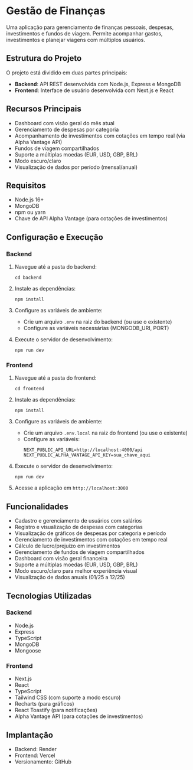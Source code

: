# Gestão de Finanças

Uma aplicação para gerenciamento de finanças pessoais, despesas, investimentos e fundos de viagem. Permite acompanhar gastos, investimentos e planejar viagens com múltiplos usuários.

## Estrutura do Projeto

O projeto está dividido em duas partes principais:

- **Backend**: API REST desenvolvida com Node.js, Express e MongoDB
- **Frontend**: Interface de usuário desenvolvida com Next.js e React

## Recursos Principais

- Dashboard com visão geral do mês atual
- Gerenciamento de despesas por categoria
- Acompanhamento de investimentos com cotações em tempo real (via Alpha Vantage API)
- Fundos de viagem compartilhados
- Suporte a múltiplas moedas (EUR, USD, GBP, BRL)
- Modo escuro/claro
- Visualização de dados por período (mensal/anual)

## Requisitos

- Node.js 16+
- MongoDB
- npm ou yarn
- Chave de API Alpha Vantage (para cotações de investimentos)

## Configuração e Execução

### Backend

1. Navegue até a pasta do backend:
   ```
   cd backend
   ```

2. Instale as dependências:
   ```
   npm install
   ```

3. Configure as variáveis de ambiente:
   - Crie um arquivo `.env` na raiz do backend (ou use o existente)
   - Configure as variáveis necessárias (MONGODB_URI, PORT)

4. Execute o servidor de desenvolvimento:
   ```
   npm run dev
   ```

### Frontend

1. Navegue até a pasta do frontend:
   ```
   cd frontend
   ```

2. Instale as dependências:
   ```
   npm install
   ```

3. Configure as variáveis de ambiente:
   - Crie um arquivo `.env.local` na raiz do frontend (ou use o existente)
   - Configure as variáveis:
     ```
     NEXT_PUBLIC_API_URL=http://localhost:4000/api
     NEXT_PUBLIC_ALPHA_VANTAGE_API_KEY=sua_chave_aqui
     ```

4. Execute o servidor de desenvolvimento:
   ```
   npm run dev
   ```

5. Acesse a aplicação em `http://localhost:3000`

## Funcionalidades

- Cadastro e gerenciamento de usuários com salários
- Registro e visualização de despesas com categorias
- Visualização de gráficos de despesas por categoria e período
- Gerenciamento de investimentos com cotações em tempo real
- Cálculo de lucro/prejuízo em investimentos
- Gerenciamento de fundos de viagem compartilhados
- Dashboard com visão geral financeira
- Suporte a múltiplas moedas (EUR, USD, GBP, BRL)
- Modo escuro/claro para melhor experiência visual
- Visualização de dados anuais (01/25 a 12/25)

## Tecnologias Utilizadas

### Backend
- Node.js
- Express
- TypeScript
- MongoDB
- Mongoose

### Frontend
- Next.js
- React
- TypeScript
- Tailwind CSS (com suporte a modo escuro)
- Recharts (para gráficos)
- React Toastify (para notificações)
- Alpha Vantage API (para cotações de investimentos)

## Implantação

- Backend: Render
- Frontend: Vercel
- Versionamento: GitHub